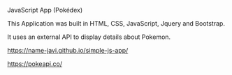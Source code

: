 JavaScript App (Pokédex)

This Application was built in HTML, CSS, JavaScript, Jquery and Bootstrap.

It uses an external API to display details about Pokemon.

https://name-javi.github.io/simple-js-app/

https://pokeapi.co/
